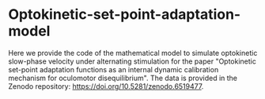 # Optokinetic-set-point-adaptation-model
Here we provide the code of the mathematical model to simulate optokinetic slow-phase velocity under alternating stimulation for the paper "Optokinetic set-point adaptation functions as an internal dynamic calibration mechanism for oculomotor disequilibrium". The data is provided in the Zenodo repository: https://doi.org/10.5281/zenodo.6519477.
